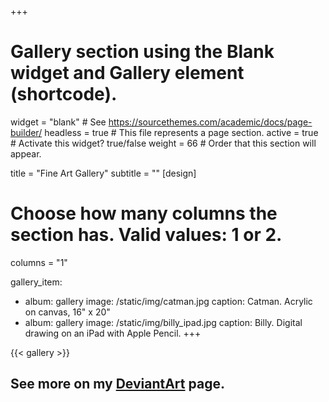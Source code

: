 +++
# Gallery section using the Blank widget and Gallery element (shortcode).
widget = "blank"  # See https://sourcethemes.com/academic/docs/page-builder/
headless = true  # This file represents a page section.
active = true  # Activate this widget? true/false
weight = 66  # Order that this section will appear.

title = "Fine Art Gallery"
subtitle = ""
[design]
  # Choose how many columns the section has. Valid values: 1 or 2.
  columns = "1"

gallery_item:
 - album: gallery
   image: /static/img/catman.jpg
   caption: Catman. Acrylic on canvas, 16" x 20"
 - album: gallery
   image: /static/img/billy_ipad.jpg
   caption: Billy. Digital drawing on an iPad with Apple Pencil. 
+++

{{< gallery >}}
<h2> See more on my <a href="https://www.deviantart.com/jennatbee" target="_blank">DeviantArt</a> page.</h2>

